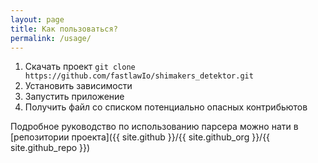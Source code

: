 ```yaml
---
layout: page
title: Как пользоваться?
permalink: /usage/
---
```


1. Скачать проект `git clone https://github.com/fastlawIo/shimakers_detektor.git`
2. Установить зависимости
3. Запустить приложение
4. Получить файл со списком потенциально опасных контрибьютов

Подробное руководство по использованию парсера можно нати в [репозитории проекта]({{ site.github }}/{{ site.github_org }}/{{ site.github_repo }})
